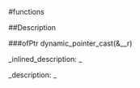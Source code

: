 #functions

##Description





<!----------------------------------------------------------------------------->

###ofPtr dynamic_pointer_cast(&__r)

<!--
_syntax: dynamic_pointer_cast(&__r)_
_name: dynamic_pointer_cast_
_returns: ofPtr_
_returns_description: _
_parameters: const ofPtr< _Tp1 > &__r_
_version_started: _
_version_deprecated: _
_summary: _
_constant: False_
_static: False_
_visible: True_
_advanced: False_
-->

_inlined_description: _







_description: _







<!----------------------------------------------------------------------------->

